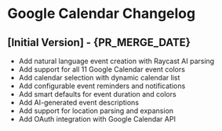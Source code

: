 # Google Calendar Changelog

## [Initial Version] - {PR_MERGE_DATE}

- Add natural language event creation with Raycast AI parsing
- Add support for all 11 Google Calendar event colors
- Add calendar selection with dynamic calendar list
- Add configurable event reminders and notifications
- Add smart defaults for event duration and colors
- Add AI-generated event descriptions
- Add support for location parsing and expansion
- Add OAuth integration with Google Calendar API

